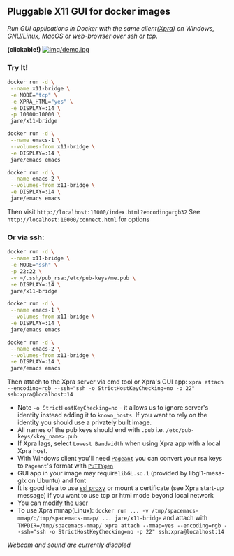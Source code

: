 ## Pluggable X11 GUI for docker images  

*Run GUI applications in Docker with the same client([Xpra](https://xpra.org/)) on Windows, GNU/Linux, MacOS or web-browser over ssh or tcp.*

**(clickable!)**
[![img/demo.jpg](https://github.com/JAremko/docker-x11-bridge/raw/master/img/demo.jpg)](https://github.com/JAremko/docker-x11-bridge/raw/master/img/demoHD.jpg)

### Try It!
``` bash
docker run -d \
 --name x11-bridge \
 -e MODE="tcp" \
 -e XPRA_HTML="yes" \
 -e DISPLAY=:14 \
 -p 10000:10000 \
 jare/x11-bridge

docker run -d \
 --name emacs-1 \
 --volumes-from x11-bridge \
 -e DISPLAY=:14 \
 jare/emacs emacs

docker run -d \
 --name emacs-2 \
 --volumes-from x11-bridge \
 -e DISPLAY=:14 \
 jare/emacs emacs
```
Then visit `http://localhost:10000/index.html?encoding=rgb32`
See `http://localhost:10000/connect.html` for options

### Or via ssh:
``` bash
docker run -d \
 --name x11-bridge \
 -e MODE="ssh" \
 -p 22:22 \
 -v ~/.ssh/pub_rsa:/etc/pub-keys/me.pub \
 -e DISPLAY=:14 \
 jare/x11-bridge

docker run -d \
 --name emacs-1 \
 --volumes-from x11-bridge \
 -e DISPLAY=:14 \
 jare/emacs emacs

docker run -d \
 --name emacs-2 \
 --volumes-from x11-bridge \
 -e DISPLAY=:14 \
 jare/emacs emacs
```
Then attach to the Xpra server via cmd tool or Xpra's GUI app:
`xpra attach --encoding=rgb --ssh="ssh -o StrictHostKeyChecking=no -p 22" ssh:xpra@localhost:14`

 - Note `-o StrictHostKeyChecking=no` - it allows us to ignore server's identity instead adding it to `known_hosts`. If you want to rely on the identity you should use a privately built image.
 - All names of the pub keys should end with `.pub` i.e. `/etc/pub-keys/<key_name>.pub`
 - If Xpra lags, select `Lowest Bandwidth` when using Xpra app with a local Xpra host.
 - With Windows client you'll need [`Pageant`](http://www.chiark.greenend.org.uk/~sgtatham/putty/download.html) you can convert your rsa keys to `Pageant`'s format with [`PuTTYgen`](http://www.chiark.greenend.org.uk/~sgtatham/putty/download.html)
 - GUI app in your image may require`libGL.so.1` (provided by libgl1-mesa-glx on Ubuntu) and font
 - It is good idea to use [ssl proxy](https://github.com/JrCs/docker-letsencrypt-nginx-proxy-companion) or mount a certificate (see Xpra start-up message) if you want to use tcp or html mode beyond local network
 - You can [modify the user](https://github.com/JAremko/docker-x11-bridge/blob/master/Dockerfile#L172)
 - To use Xpra mmap(Linux): `docker run ... -v /tmp/spacemacs-mmap/:/tmp/spacemacs-mmap/ ... jare/x11-bridge` and attach with `TMPDIR=/tmp/spacemacs-mmap/ xpra attach --mmap=yes --encoding=rgb --ssh="ssh -o StrictHostKeyChecking=no -p 22" ssh:xpra@localhost:14`


*Webcam and sound are currently disabled*
